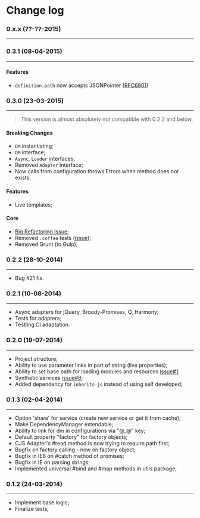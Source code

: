 Change log
==========

### 0.x.x (??-??-2015)
______________________

### 0.3.1 (08-04-2015)
______________________

#### Features

+ `definition.path` now accepts JSONPointer ([RFC6901](https://tools.ietf.org/html/rfc6901))

### 0.3.0 (23-03-2015)
______________________

> This version is almost absolutely not compatible with 0.2.2 and below.

#### Breaking Changes

+ `DM` instantiating;
+ `DM` interface;
+ `Async`, `Loader` interfaces;
+ Removed `Adapter` interface;
+ Now calls from configuration throws Errors when method does not exists;

#### Features

+ Live templates;

#### Core

+ [Big Refactoring Issue](https://github.com/gobwas/dm.js/issues/10);
+ Removed `.coffee` tests ([issue](https://github.com/gobwas/dm.js/issues/5));
+ Removed Grunt (to Gulp);

### 0.2.2 (28-10-2014)
______________________

+ Bug #21 fix.

### 0.2.1 (10-08-2014)
______________________

+ Async adapters for jQuery, Broody-Promises, Q, Harmony;
+ Tests for adapters;
+ Testling.CI adaptation.

### 0.2.0 (19-07-2014)
______________________

+ Project structure;
+ Ability to use parameter links in part of string (live properties);
+ Ability to set base path for loading modules and resources [issue#1](https://github.com/gobwas/dm.js/issues/1);
+ Synthetic services [issue#8](https://github.com/gobwas/dm.js/issues/8);
+ Added dependency for `inherits-js` instead of using self developed;

### 0.1.3 (02-04-2014)
______________________

+ Option 'share' for service (create new service or get it from cache);
+ Make DependencyManager extendable;
+ Ability to link for dm in configurations via "@_@" key;
+ Default property "factory" for factory objects;
+ CJS Adapter's #read method is now trying to require path first;
+ Bugfix on factory calling - now on factory object;
+ Bugfix in IE8 on #catch method of promises;
+ Bugfix in IE on parsing strings;
+ Implemented universal #bind and #map methods in utils package;


### 0.1.2 (24-03-2014)
______________________

+ Implement base logic;
+ Finalize tests;
